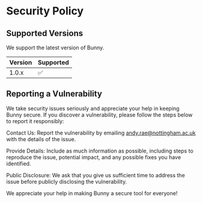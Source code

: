 # Security Policy

## Supported Versions

We support the latest version of Bunny.

| Version | Supported          |
| ------- | ------------------ |
| 1.0.x   | :white_check_mark: |

## Reporting a Vulnerability

We take security issues seriously and appreciate your help in keeping Bunny secure. If you discover a vulnerability, please follow the steps below to report it responsibly:

Contact Us: Report the vulnerability by emailing <andy.rae@nottingham.ac.uk> with the details of the issue.

Provide Details: Include as much information as possible, including steps to reproduce the issue, potential impact, and any possible fixes you have identified.

Public Disclosure: We ask that you give us sufficient time to address the issue before publicly disclosing the vulnerability.

We appreciate your help in making Bunny a secure tool for everyone!
